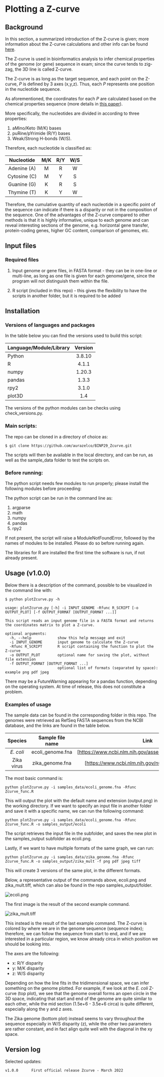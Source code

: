# Plotting a Z-curve

## Background

In this section, a summarized introduction of the Z-curve is given; more information about the Z-curve calculations and other info can be found [here](Zcurve_MS.pdf). 

The Z-curve is used in bioinformatics analysis to infer chemical properties of the genome (or gene) sequence in exam; since the curve tends to zig-zag, the 3D line is called Z-curve.

The Z-curve is as long as the target sequence, and each point on the Z-curve, *P* is defined by 3 axes (x,y,z). Thus, each *P* represents one position in the nucleotide sequence. 

As aforementioned, the coordinates for each *P* are calculated based on the chemical properties sequence (more details in [this paper](https://www.ncbi.nlm.nih.gov/pmc/articles/PMC4009844/)). 

More specifically, the nucleotides are divided in according to three properties:
1. aMino/Keto (M/K) bases
2. puRine/pYrimide (R/Y) bases
3. Weak/Strong H-bonds (W/S). 

Therefore, each nucleotide is classified as:

| Nucleotide | M/K | R/Y | W/S |
|:---:|:---:|:---:|:---:|
|Adenine (A) | M | R | W |
| Cytosine (C) | M | Y | S | 
| Guanine (G) | K | R | S |
| Thymine (T) | K | Y | W |

Therefore, the cumulative quantity of each nucleotide in a specific point of the sequence can indicate if there is a disparity or not in the composition of the sequence. One of the advantages of the Z-curve compared to other methods is that it is highly informative, unique to each genome and can reveal interesting sections of the genome, e.g. horizontal gene transfer, protein-coding genes, higher GC content, comparison of genomes, etc.

## Input files

### Required files

1. Input genome or gene files, in FASTA format - they can be in one-line or multi-line, as long as one file is given for each genome/gene, since the program will not distinguish them within the file. 

2. R script (included in this repo) - this gives the flexibility to have the scripts in another folder, but it is required to be added

## Installation

### Versions of languages and packages

In the table below you can find the versions used to build this script:

| Language/Module/Library | Version |
| :------------- |:-------------:| 
| Python|  3.8.10 |
| R | 4.1.1 |
| numpy | 1.20.3 |
| pandas | 1.3.3 |
| rpy2 | 3.1.0 | 
| plot3D | 1.4 | 

The versions of the python modules can be checks using check_versions.py. 

### Main scripts:

The repo can be cloned in a directory of choice as:

```shell
$ git clone https://github.com/aurazelco/BINP29_Zcurve.git
````

The scripts will then be available in the local directory, and can be run, as well as the sample_data folder to test the scripts on. 

### Before running:

The python script needs few modules to run properly; please install the following modules before proceeding:

The python script can be run in the command line as:
1. argparse
2. math
3. numpy
4. pandas
5. rpy2

If not present, the script will raise a ModuleNotFoundError, followed by the names of modules to be installed. Please do so before running again. 

The libraries for R are installed the first time the software is run, if not already present. 

## Usage (v1.0.0)

Below there is a description of the command, possible to be visualized in the command line with:

```shell
$ python plotZcurve.py -h

usage: plotZcurve.py [-h] -i INPUT_GENOME -Rfunc R_SCRIPT [-o OUTPUT_PLOT] [-f OUTPUT_FORMAT [OUTPUT_FORMAT ...]]

This script reads an input genome file in a FASTA format and returns the coordinates matrix to plot a Z-curve.

optional arguments:
  -h, --help            show this help message and exit
  -i INPUT_GENOME       input genome to calculate the Z-curve
  -Rfunc R_SCRIPT       R script containing the function to plot the Z-curve
  -o OUTPUT_PLOT        optional name for saving the plot, without file extension
  -f OUTPUT_FORMAT [OUTPUT_FORMAT ...]
                        optional list of formats (separated by space): example png pdf jpeg
```

There may be a FutureWarning appearing for a pandas function, depending on the operating system. At time of release, this does not constitute a problem. 

### Examples of usage

The sample data can be found in the corresponding folder in this repo. The genomes were retrieved  as RefSeq FASTA sequences from the NCBI database, and the links are found in the table below. 

| Species | Sample file name | Link |
| :---: |:---:| :---:|
| *E. coli* | ecoli_genome.fna | [https://www.ncbi.nlm.nih.gov/assembly/GCF_000005845.2] |
| Zika virus | zika_genome.fna | [https://www.ncbi.nlm.nih.gov/nuccore/NC_012532.1]|

The most basic command is:

```shell
python plotZcurve.py -i samples_data/ecoli_genome.fna -Rfunc Zcurve_func.R
````

This will output the plot with the default name and extension (output.png) in the working directory. 
If we want to specify an input file in another folder and save it with a specific name, we can run the following command:

```shell
python plotZcurve.py -i samples_data/ecoli_genome.fna -Rfunc Zcurve_func.R -o samples_output/ecoli
````

The script retrieves the input file in the subfolder, and saves the new plot in the samples_output subfolder as ecoli.png. 

Lastly, if we want to have multiple formats of the same graph, we can run:

```shell
python plotZcurve.py -i samples_data/zika_genome.fna -Rfunc Zcurve_func.R -o samples_output/zika_mult -f png pdf jpeg tiff  
```

This will create 3 versions of the same plot, in the different formats. 

Below, a representative output of the commands above, ecoli.png and zika_mult.tiff, which can also be found in the repo samples_output/folder.

![ecoli.png](samples_output/ecoli.png)

The first image is the result of the second example command. 

![zika_mult.tiff](samples_output/zika_mult.tiff)

This instead is the result of the last example command. 
The Z-curve is colored by where we are in the genome sequence (sequence index); therefore, we can follow the sequence from start to end, and if we are interested in a particular region, we know already circa in which position we should be looking into. 

The axes are the following:
- x: R/Y disparity
- y: M/K disparity
- z: W/S disparity

Depending on how the line fits in the tridimensional space, we can infer something on the genome plotted. 
For example, if we look at the *E. coli* Z-curve (top plot), we see that the genome overall forms an open circle in the 3D space, indicating that start and end of the genome are quite similar to each other, while the mid section (1.5e+6 - 3.5e+6 circa) is quite different, especially along the y and z axes. 

The Zika genome (bottom plot) instead seems to vary throughout the sequence especially in W/S disparity (z), while the other two parameters are rather constant, and in fact align quite well with the diagonal in the xy space. 

## Version log

Selected updates:

```
v1.0.0		First official release Zcurve - March 2022
```